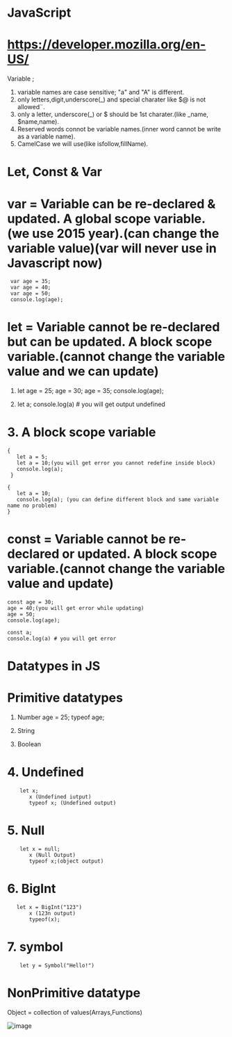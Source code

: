 # JavaScript

# https://developer.mozilla.org/en-US/


Variable ;
1. variable names are case sensitive; "a" and "A" is different.
2. only letters,digit,underscore(_) and special charater like $@ is not allowed¨.
3. only a letter, underscore(_) or $ should be 1st charater.(like _name, $name,name).
4. Reserved words connot be variable names.(inner word cannot be write as a variable name).
5. CamelCase we will use(like isfollow,fillName).


# Let, Const & Var

# var = Variable can be re-declared & updated. A global scope variable. (we use 2015 year).(can change the variable value)(var will never use in Javascript now)
     var age = 35;
     var age = 40;
     var age = 50;
     console.log(age);

# let = Variable cannot be re-declared but can be updated. A block scope variable.(cannot change the variable value and we can update)
  1. let age = 25;
     age = 30;
     age = 35;
     console.log(age);

  2. let a;
     console.log(a) # you will get output undefined

# 3. A block scope variable
    {
       let a = 5;
       let a = 10;(you will get error you cannot redefine inside block)
       console.log(a);
     }

    {
       let a = 10;
       console.log(a); (you can define different block and same variable name no problem)
    }

# const = Variable cannot be re-declared or updated. A block scope variable.(cannot change the variable value and update)
    const age = 30;
    age = 40;(you will get error while updating)
    age = 50;
    console.log(age);

    const a;
    console.log(a) # you will get error


# Datatypes in JS
# Primitive datatypes
   1. Number
     age = 25;
     typeof age;

   2. String
   3. Boolean
   # 4. Undefined
        let x;
           x (Undefined iutput)
           typeof x; (Undefined output)
      
   # 5. Null
        let x = null;
           x (Null Output)
           typeof x;(object output)
      
   # 6. BigInt
       let x = BigInt("123")
           x (123n output)
           typeof(x);
   # 7. symbol
        let y = Symbol("Hello!")
       
# NonPrimitive datatype

   Object = collection of values(Arrays,Functions)

   
![image](https://github.com/user-attachments/assets/bb6c5fcd-e1ea-407e-8a65-9f08f7656499)



